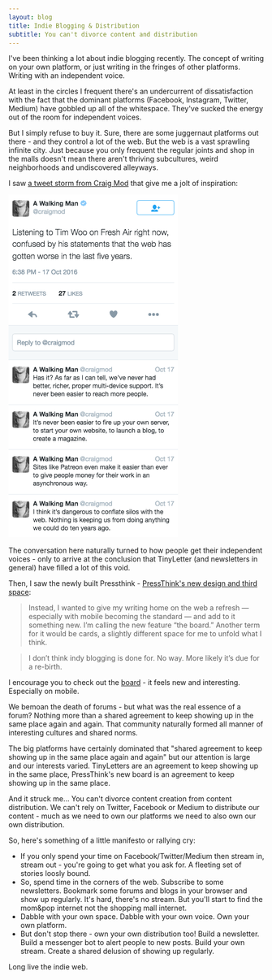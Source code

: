 ```yaml
---
layout: blog
title: Indie Blogging & Distribution
subtitle: You can't divorce content and distribution
---
```


I've been thinking a lot about indie blogging recently. The concept of writing on your own platform, or just writing in the fringes of other platforms. Writing with an independent voice.

At least in the circles I frequent there's an undercurrent of dissatisfaction with the fact that the dominant platforms (Facebook, Instagram, Twitter, Medium) have gobbled up all of the whitespace. They've sucked the energy out of the room for independent voices.

But I simply refuse to buy it. Sure, there are some juggernaut platforms out there - and they control a lot of the web. But the web is a vast sprawling infinite city. Just because you only frequent the regular joints and shop in the malls doesn't mean there aren't thriving subcultures, weird neighborhoods and undiscovered alleyways.

I saw [a tweet storm from Craig Mod](https://twitter.com/craigmod/status/788192542437339136) that give me a jolt of inspiration:

![](/images/craigmodtweet.png)

The conversation here naturally turned to how people get their independent voices - only to arrive at the conclusion that TinyLetter (and newsletters in general) have filled a lot of this void.

Then, I saw the newly built Pressthink - [PressThink's new design and third space](http://pressthink.org/2016/10/pressthinks-new-design-third-space/):

> Instead, I wanted to give my writing home on the web a refresh — especially with mobile becoming the standard — and add to it something new. I’m calling the new feature “the board.” Another term for it would be cards, a slightly different space for me to unfold what I think. 

> I don’t think indy blogging is done for. No way. More likely it’s due for a re-birth.

I encourage you to check out the [board](http://pressthink.org/board/) - it feels new and interesting. Especially on mobile.

We bemoan the death of forums - but what was the real essence of a forum? Nothing more than a shared agreement to keep showing up in the same place again and again. That community naturally formed all manner of interesting cultures and shared norms.

The big platforms have certainly dominated that "shared agreement to keep showing up in the same place again and again" but our attention is large and our interests varied. TinyLetters are an agreement to keep showing up in the same place, PressThink's new board is an agreement to keep showing up in the same place.

And it struck me... You can't divorce content creation from content distribution. We can't rely on Twitter, Facebook or Medium to distribute our content - much as we need to own our platforms we need to also own our own distribution.

So, here's something of a little manifesto or rallying cry:

- If you only spend your time on Facebook/Twitter/Medium then stream in, stream out - you're going to get what you ask for. A fleeting set of stories loosly bound.
- So, spend time in the corners of the web. Subscribe to some newsletters. Bookmark some forums and blogs in your browser and show up regularly. It's hard, there's no stream. But you'll start to find the mom&pop internet not the shopping mall internet.
- Dabble with your own space. Dabble with your own voice. Own your own platform.
- But don't stop there - own your own distribution too! Build a newsletter. Build a messenger bot to alert people to new posts. Build your own stream. Create a shared delusion of showing up regularly.

Long live the indie web. 

 





